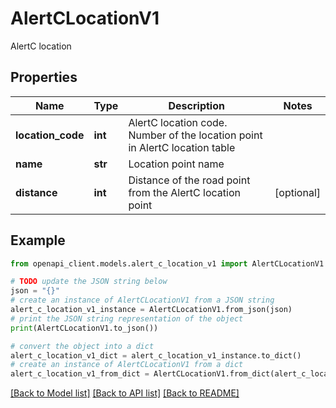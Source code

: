 # AlertCLocationV1

AlertC location

## Properties

Name | Type | Description | Notes
------------ | ------------- | ------------- | -------------
**location_code** | **int** | AlertC location code. Number of the location point in AlertC location table | 
**name** | **str** | Location point name | 
**distance** | **int** | Distance of the road point from the AlertC location point | [optional] 

## Example

```python
from openapi_client.models.alert_c_location_v1 import AlertCLocationV1

# TODO update the JSON string below
json = "{}"
# create an instance of AlertCLocationV1 from a JSON string
alert_c_location_v1_instance = AlertCLocationV1.from_json(json)
# print the JSON string representation of the object
print(AlertCLocationV1.to_json())

# convert the object into a dict
alert_c_location_v1_dict = alert_c_location_v1_instance.to_dict()
# create an instance of AlertCLocationV1 from a dict
alert_c_location_v1_from_dict = AlertCLocationV1.from_dict(alert_c_location_v1_dict)
```
[[Back to Model list]](../README.md#documentation-for-models) [[Back to API list]](../README.md#documentation-for-api-endpoints) [[Back to README]](../README.md)


